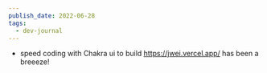 ```yaml
---
publish_date: 2022-06-28
tags:
  - dev-journal
---
```

- speed coding with Chakra ui to build https://jwei.vercel.app/ has been a breeeze! 
